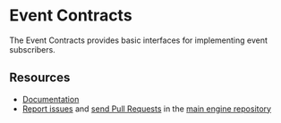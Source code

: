 Event Contracts
===============

The Event Contracts provides basic interfaces for implementing event subscribers.

Resources
---------

* [Documentation](https://bic-engine.nesk.me)
* [Report issues](https://github.com/BicEngine/Engine/issues) and
  [send Pull Requests](https://github.com/BicEngine/Engine/pulls)
  in the [main engine repository](https://github.com/BicEngine/Engine)
